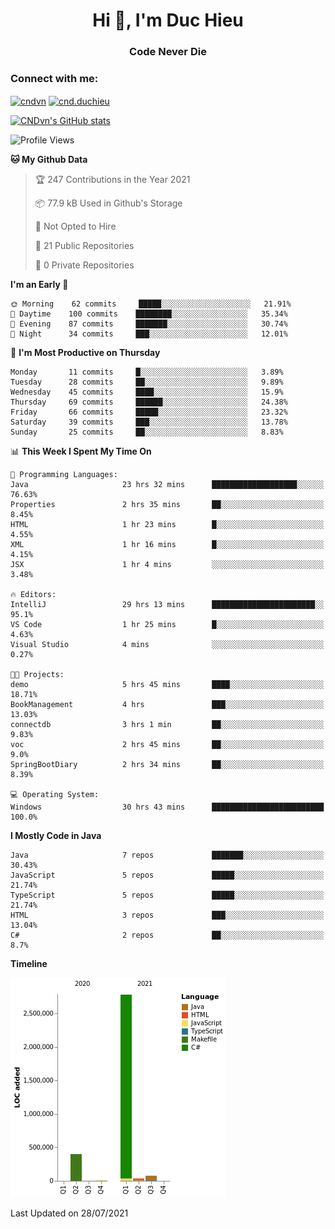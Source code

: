 <h1 align="center">Hi 👋, I'm Duc Hieu</h1>
<h3 align="center">Code Never Die</h3>

<h3 align="left">Connect with me:</h3>
<p align="left">
<a href="https://linkedin.com/in/cndvn" target="blank"><img align="center" src="https://img.shields.io/badge/LinkedIn-0077B5?style=for-the-badge&logo=linkedin&logoColor=white" alt="cndvn"/></a>
<a href="https://fb.com/cnd.duchieu" target="blank"><img align="center" src="https://img.shields.io/badge/Facebook-1877F2?style=for-the-badge&logo=facebook&logoColor=white" alt="cnd.duchieu"/></a>
</p>

[![CNDvn's GitHub stats](https://github-readme-stats.vercel.app/api?username=cndvn)](https://github.com/anuraghazra/github-readme-stats)

<!--START_SECTION:waka-->
![Profile Views](http://img.shields.io/badge/Profile%20Views-0-blue)

**🐱 My Github Data** 

> 🏆 247 Contributions in the Year 2021
 > 
> 📦 77.9 kB Used in Github's Storage 
 > 
> 🚫 Not Opted to Hire
 > 
> 📜 21 Public Repositories 
 > 
> 🔑 0 Private Repositories  
 > 
**I'm an Early 🐤** 

```text
🌞 Morning    62 commits     █████░░░░░░░░░░░░░░░░░░░░   21.91% 
🌆 Daytime    100 commits    ████████░░░░░░░░░░░░░░░░░   35.34% 
🌃 Evening    87 commits     ███████░░░░░░░░░░░░░░░░░░   30.74% 
🌙 Night      34 commits     ███░░░░░░░░░░░░░░░░░░░░░░   12.01%

```
📅 **I'm Most Productive on Thursday** 

```text
Monday       11 commits     █░░░░░░░░░░░░░░░░░░░░░░░░   3.89% 
Tuesday      28 commits     ██░░░░░░░░░░░░░░░░░░░░░░░   9.89% 
Wednesday    45 commits     ████░░░░░░░░░░░░░░░░░░░░░   15.9% 
Thursday     69 commits     ██████░░░░░░░░░░░░░░░░░░░   24.38% 
Friday       66 commits     █████░░░░░░░░░░░░░░░░░░░░   23.32% 
Saturday     39 commits     ███░░░░░░░░░░░░░░░░░░░░░░   13.78% 
Sunday       25 commits     ██░░░░░░░░░░░░░░░░░░░░░░░   8.83%

```


📊 **This Week I Spent My Time On** 

```text
💬 Programming Languages: 
Java                     23 hrs 32 mins      ███████████████████░░░░░░   76.63% 
Properties               2 hrs 35 mins       ██░░░░░░░░░░░░░░░░░░░░░░░   8.45% 
HTML                     1 hr 23 mins        █░░░░░░░░░░░░░░░░░░░░░░░░   4.55% 
XML                      1 hr 16 mins        █░░░░░░░░░░░░░░░░░░░░░░░░   4.15% 
JSX                      1 hr 4 mins         ░░░░░░░░░░░░░░░░░░░░░░░░░   3.48%

🔥 Editors: 
IntelliJ                 29 hrs 13 mins      ███████████████████████░░   95.1% 
VS Code                  1 hr 25 mins        █░░░░░░░░░░░░░░░░░░░░░░░░   4.63% 
Visual Studio            4 mins              ░░░░░░░░░░░░░░░░░░░░░░░░░   0.27%

🐱‍💻 Projects: 
demo                     5 hrs 45 mins       ████░░░░░░░░░░░░░░░░░░░░░   18.71% 
BookManagement           4 hrs               ███░░░░░░░░░░░░░░░░░░░░░░   13.03% 
connectdb                3 hrs 1 min         ██░░░░░░░░░░░░░░░░░░░░░░░   9.83% 
voc                      2 hrs 45 mins       ██░░░░░░░░░░░░░░░░░░░░░░░   9.0% 
SpringBootDiary          2 hrs 34 mins       ██░░░░░░░░░░░░░░░░░░░░░░░   8.39%

💻 Operating System: 
Windows                  30 hrs 43 mins      █████████████████████████   100.0%

```

**I Mostly Code in Java** 

```text
Java                     7 repos             ███████░░░░░░░░░░░░░░░░░░   30.43% 
JavaScript               5 repos             █████░░░░░░░░░░░░░░░░░░░░   21.74% 
TypeScript               5 repos             █████░░░░░░░░░░░░░░░░░░░░   21.74% 
HTML                     3 repos             ███░░░░░░░░░░░░░░░░░░░░░░   13.04% 
C#                       2 repos             ██░░░░░░░░░░░░░░░░░░░░░░░   8.7%

```


**Timeline**

![Chart not found](https://raw.githubusercontent.com/CNDvn/CNDvn/main/charts/bar_graph.png) 


 Last Updated on 28/07/2021
<!--END_SECTION:waka-->
